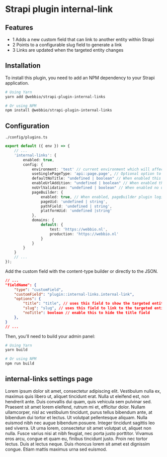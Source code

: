# Strapi plugin internal-link

## Features

- 1 Adds a new custom field that can link to another entity within Strapi
- 2 Points to a configurable slug field to generate a link
- 3 Links are updated when the targeted entity changes

## Installation

To install this plugin, you need to add an NPM dependency to your Strapi application.

```sh
# Using Yarn
yarn add @webbio/strapi-plugin-internal-links

# Or using NPM
npm install @webbio/strapi-plugin-internal-links
```

## Configuration

`./config/plugins.ts`

```ts
export default ({ env }) => {
	// ...
	'internal-links': {
		enabled: true,
		config: {
			environment: 'test' // current environment which will affect the chosen domain,
			useSinglePageType: 'api::page.page', // Optional option to use a single page type like the page builder (without page builder options)
			defaultNoTitle: "undefined | boolean" // When enabled this will hide titles by default for the field
			enableUrlAddition: "undefined | boolean" // When enabled this will show an extra input for url additions. This text will be put at the end of the url. This can by used for url params.
			noUrlValidation: "undefined | boolean" // When enabled no url validation will happen on external url input.
			pageBuilder: {
				enabled: true, // When enabled, pageBuilder plugin logic is applied.
				pageUid: 'undefined | string',
				pathField: 'undefined | string',
				platformUid: 'undefined |string'
			},
			domains: {
				default: {
					test: 'https://webbio.nl',
					production: 'https://webbio.nl'
				}
			}
		}
	}
	// ...
});
```

Add the custom field with the content-type builder or directly to the JSON.

```json
// ...
"fieldName": {
	"type": "customField",
	"customField": "plugin::internal-links.internal-link",
	"options": {
		"title": "title", // uses this field to show the targeted entity's title (defaults to 'title')
		"slug": "slug", // uses this field to link to the targeted entity (defaults to 'path' for pagebuilder options. 	otherwise will default to 'fullPath')
		"noTitle": boolean // enable this to hide the title field
	},
}
// ...
```

Then, you'll need to build your admin panel:

```sh
# Using Yarn
yarn build

# Or using NPM
npm run build
```

## internal-links settings page

Lorem ipsum dolor sit amet, consectetur adipiscing elit. Vestibulum nulla ex, maximus quis libero ut, aliquet tincidunt erat. Nulla ut eleifend est, non hendrerit ante. Duis convallis dui quam, quis vehicula sem pulvinar sed. Praesent sit amet lorem eleifend, rutrum mi et, efficitur dolor. Nullam ullamcorper, nisl ac vestibulum tincidunt, purus tellus bibendum ante, at bibendum dui tortor et lectus. Ut volutpat pellentesque aliquam. Nulla euismod nibh nec augue bibendum posuere. Integer tincidunt sagittis leo sed viverra. Ut urna lorem, consectetur sit amet volutpat ut, aliquet non nulla. Fusce varius nisi at nibh feugiat, nec porta justo porttitor. Vivamus eros arcu, congue et quam eu, finibus tincidunt justo. Proin nec tortor lectus. Duis at lectus neque. Duis rhoncus lorem sit amet est dignissim congue. Etiam mattis maximus urna sed euismod.
